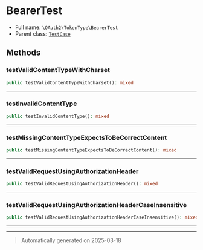 
# BearerTest





* Full name: `\OAuth2\TokenType\BearerTest`
* Parent class: [`TestCase`](../../PHPUnit/Framework/TestCase.md)




## Methods


### testValidContentTypeWithCharset



```php
public testValidContentTypeWithCharset(): mixed
```












***

### testInvalidContentType



```php
public testInvalidContentType(): mixed
```












***

### testMissingContentTypeExpectsToBeCorrectContent



```php
public testMissingContentTypeExpectsToBeCorrectContent(): mixed
```












***

### testValidRequestUsingAuthorizationHeader



```php
public testValidRequestUsingAuthorizationHeader(): mixed
```












***

### testValidRequestUsingAuthorizationHeaderCaseInsensitive



```php
public testValidRequestUsingAuthorizationHeaderCaseInsensitive(): mixed
```












***


***
> Automatically generated on 2025-03-18
